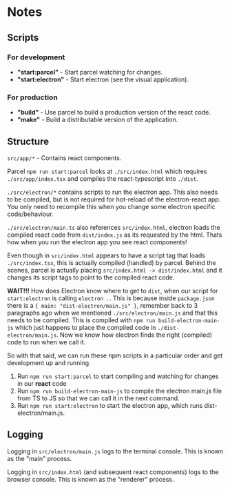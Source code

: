 # Notes

## Scripts

### For development

* **"start:parcel"** - Start parcel watching for changes.
* **"start:electron"** - Start electron (see the visual application).

### For production

* **"build"** - Use parcel to build a production version of the react code.
* **"make"** - Build a distributable version of the application.

## Structure

`src/app/*` - Contains react components.

Parcel `npm run start:parcel` looks at `./src/index.html` which requires `./src/app/index.tsx` and compiles the react-typescript into `./dist`.

`./src/electron/*` contains scripts to run the electron app. This also needs to be compiled, but is not required for hot-reload of the electron-react app.
You only need to recompile this when you change some electron specific code/behaviour.

`./src/electron/main.ts` also references `src/index.html`, electron loads the compiled react code from `dist/index.js` as its requested by the html.
Thats how when you run the electron app you see react components!

Even though in `src/index.html` appears to have a script tag that loads `./src/index.tsx`, this is actually compiled (handled) by parcel.
Behind the scenes, parcel is actually placing `src/index.html -> dist/index.html` and it changes its script tags to point to the compiled react code.

**WAIT!!!** How does Electron know where to get to `dist`, when our script for `start:electron` is calling `electron .`.
This is because inside `package.json` there is a `{ main: "dist-electron/main.js" }`, remember back to 3 paragraphs ago when we mentioned `./src/electron/main.js` and that this needs to be compiled. This is compiled with `npm run build-electron-main-js` which just happens to place the compiled code in `./dist-electron/main.js`. Now we know how electron finds the right (compiled) code to run when we call it.

So with that said, we can run these npm scripts in a particular order and get development up and running.

1. Run `npm run start:parcel` to start compiling and watching for changes in our **react** code
2. Run `npm run build-electron-main-js` to compile the electron main.js file from TS to JS so that we can call it in the next command.
3. Run `npm run start:electron` to start the electron app, which runs dist-electron/main.js.

## Logging

Logging in `src/electron/main.js` logs to the terminal console. This is known as the "main" process.

Logging in `src/index.html` (and subsequent react components) logs to the browser console. This is known as the "renderer" process.
